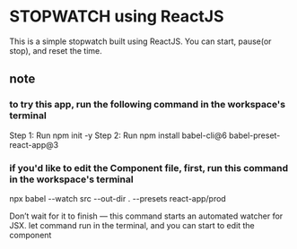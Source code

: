 # STOPWATCH using ReactJS

This is a simple stopwatch built using ReactJS. You can start, pause(or stop), and reset the time.

## note

### to try this app, run the following command in the workspace's terminal

Step 1: Run npm init -y
Step 2: Run npm install babel-cli@6 babel-preset-react-app@3

### if you'd like to edit the Component file, first, run this command in the workspace's terminal

npx babel --watch src --out-dir . --presets react-app/prod

Don’t wait for it to finish — this command starts an automated watcher for JSX. let command run in the terminal, and you can start to edit the component
